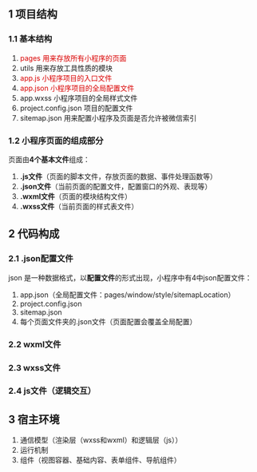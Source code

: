 ## 1 项目结构
### 1.1 基本结构
1. <font color = dark red>pages 用来存放所有小程序的页面</font> 
2. utils 用来存放工具性质的模块
3. <font color = dark red>app.js 小程序项目的入口文件</font>
4. <font color = dark red>app.json 小程序项目的全局配置文件</font>
5. app.wxss 小程序项目的全局样式文件
6. project.config.json 项目的配置文件
7. sitemap.json 用来配置小程序及页面是否允许被微信索引

### 1.2 小程序页面的组成部分
页面由**4个基本文件**组成：
1. **.js文件**（页面的脚本文件，存放页面的数据、事件处理函数等）
2. **.json文件**（当前页面的配置文件，配置窗口的外观、表现等）
3. **.wxml文件**（页面的模块结构文件）
4. **.wxss文件**（当前页面的样式表文件）

## 2 代码构成
### 2.1 .json配置文件
json 是一种数据格式，以**配置文件**的形式出现，小程序中有4中json配置文件：
1. app.json（全局配置文件：pages/window/style/sitemapLocation）
2. project.config.json
3. sitemap.json
4. 每个页面文件夹的.json文件（页面配置会覆盖全局配置）

### 2.2 wxml文件
### 2.3 wxss文件
### 2.4 js文件（逻辑交互）

## 3 宿主环境
1. 通信模型（渲染层（wxss和wxml）和逻辑层（js））
2. 运行机制
3. 组件（视图容器、基础内容、表单组件、导航组件）

